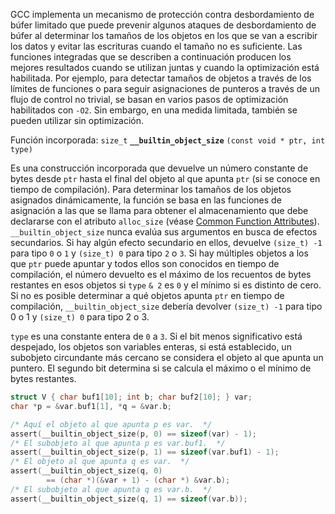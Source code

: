 GCC implementa un mecanismo de protección contra desbordamiento de búfer limitado que puede prevenir algunos ataques de desbordamiento de búfer al determinar los tamaños de los objetos en los que se van a escribir los datos y evitar las escrituras cuando el tamaño no es suficiente. Las funciones integradas que se describen a continuación producen los mejores resultados cuando se utilizan juntas y cuando la optimización está habilitada. Por ejemplo, para detectar tamaños de objetos a través de los límites de funciones o para seguir asignaciones de punteros a través de un flujo de control no trivial, se basan en varios pasos de optimización habilitados con ``-O2``. Sin embargo, en una medida limitada, también se pueden utilizar sin optimización.

Función incorporada: `size_t` **``__builtin_object_size``** `(const void * ptr, int type)`[](https://gcc.gnu.org/onlinedocs/gcc/Object-Size-Checking.html#index-_005f_005fbuiltin_005fobject_005fsize)

Es una construcción incorporada que devuelve un número constante de bytes desde ``ptr`` hasta el final del objeto al que apunta ``ptr`` (si se conoce en tiempo de compilación). Para determinar los tamaños de los objetos asignados dinámicamente, la función se basa en las funciones de asignación a las que se llama para obtener el almacenamiento que debe declararse con el atributo `alloc_size` (véase [Common Function Attributes](https://gcc.gnu.org/onlinedocs/gcc/Common-Function-Attributes.html)). `__builtin_object_size` nunca evalúa sus argumentos en busca de efectos secundarios. Si hay algún efecto secundario en ellos, devuelve `(size_t) -1` para tipo ``0`` o ``1`` y `(size_t) 0` para tipo ``2`` o ``3``. Si hay múltiples objetos a los que ``ptr`` puede apuntar y todos ellos son conocidos en tiempo de compilación, el número devuelto es el máximo de los recuentos de bytes restantes en esos objetos si ``type`` ``& 2`` es ``0`` y el mínimo si es distinto de cero. Si no es posible determinar a qué objetos apunta ``ptr`` en tiempo de compilación, `__builtin_object_size` debería devolver `(size_t) -1` para tipo 0 o 1 y `(size_t) 0` para tipo 2 o 3.

``type`` es una constante entera de ``0`` a ``3``. Si el bit menos significativo está despejado, los objetos son variables enteras, si está establecido, un subobjeto circundante más cercano se considera el objeto al que apunta un puntero. El segundo bit determina si se calcula el máximo o el mínimo de bytes restantes.
```c
struct V { char buf1[10]; int b; char buf2[10]; } var;
char *p = &var.buf1[1], *q = &var.b;

/* Aquí el objeto al que apunta p es var.  */
assert(__builtin_object_size(p, 0) == sizeof(var) - 1);
/* El subobjeto al que apunta p es var.buf1.  */
assert(__builtin_object_size(p, 1) == sizeof(var.buf1) - 1);
/* El objeto al que apunta q es var.  */
assert(__builtin_object_size(q, 0)
        == (char *)(&var + 1) - (char *) &var.b);
/* El subobjeto al que apunta q es var.b.  */
assert(__builtin_object_size(q, 1) == sizeof(var.b));
```